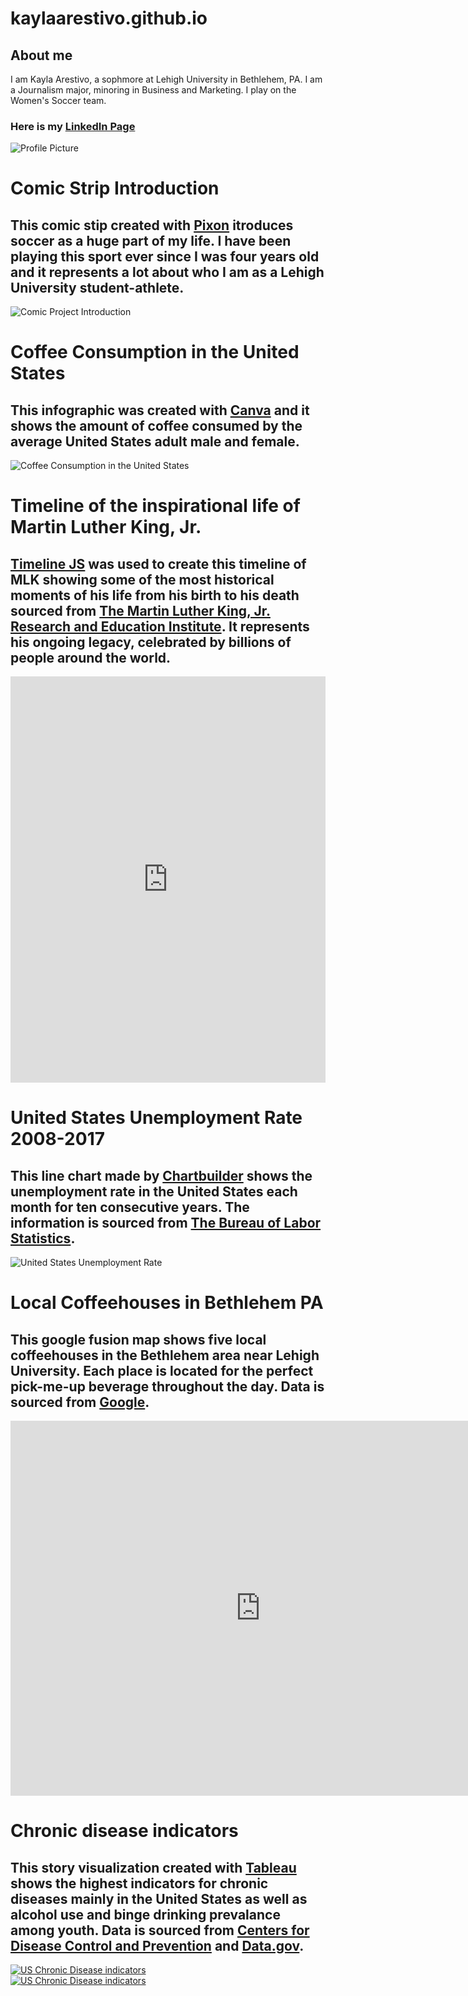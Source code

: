 # kaylaarestivo.github.io
## About me
I am Kayla Arestivo, a sophmore at Lehigh University in Bethlehem, PA. I am a Journalism major, minoring in Business and Marketing. I play on the Women's Soccer team.
### Here is my [LinkedIn Page](https://www.linkedin.com/in/kayla-arestivo-00967b153/)
![Profile Picture](https://github.com/kaylaarestivo/kaylaarestivo.github.io/blob/master/IMG_6128.jpg?raw=true)

# Comic Strip Introduction
## This comic stip created with [Pixon](https://www.pixton.com) itroduces soccer as a huge part of my life. I have been playing this sport ever since I was four years old and it represents a lot about who I am as a Lehigh University student-athlete. 
![Comic Project Introduction](https://github.com/kaylaarestivo/kaylaarestivo.github.io/blob/master/Comic.png?raw=true) 

# Coffee Consumption in the United States
## This infographic was created with [Canva](https://www.canva.com) and it shows the amount of coffee consumed by the average United States adult male and female.
![Coffee Consumption in the United States](https://github.com/kaylaarestivo/kaylaarestivo.github.io/blob/master/Coffee%20Consumption%20in%20the%20United%20States-2.png?raw=true)

# Timeline of the inspirational life of Martin Luther King, Jr.
## [Timeline JS](https://timeline.knightlab.com/index.html#make) was used to create this timeline of MLK showing some of the most historical moments of his life from his birth to his death sourced from [The Martin Luther King, Jr. Research and Education Institute](https://kinginstitute.stanford.edu/king-resources/major-king-events-chronology-1929-1968). It represents his ongoing legacy, celebrated by billions of people around the world.
<iframe src='https://cdn.knightlab.com/libs/timeline3/latest/embed/index.html?source=16AsHuSOBobXirLLheTq8iTKA6zow8xx5zuPRt7mTFpE&font=Default&lang=en&initial_zoom=2&height=650' width='100%' height='650' webkitallowfullscreen mozallowfullscreen allowfullscreen frameborder='0'></iframe>

# United States Unemployment Rate 2008-2017
## This line chart made by [Chartbuilder](https://quartz.github.io/Chartbuilder/) shows the unemployment rate in the United States each month for ten consecutive years. The information is sourced from [The Bureau of Labor Statistics](https://data.bls.gov/timeseries/LNS14000000). 
![United States Unemployment Rate](https://github.com/kaylaarestivo/kaylaarestivo.github.io/blob/master/United_States_Unemployment_Rate_2008-2017.png?raw=true)

# Local Coffeehouses in Bethlehem PA
## This google fusion map shows five local coffeehouses in the Bethlehem area near Lehigh University. Each place is located for the perfect pick-me-up beverage throughout the day. Data is sourced from [Google](https://www.google.com).
<iframe width="800" height="600" scrolling="no" frameborder="no" src="https://fusiontables.google.com/embedviz?q=select+col0+from+17PcRu_T2hfdCa4o6nBWDs_0SoUqIcnYj86JaeWO1&amp;viz=MAP&amp;h=false&amp;lat=40.63231392053197&amp;lng=-75.37394283791502&amp;t=1&amp;z=13&amp;l=col0&amp;y=2&amp;tmplt=2&amp;hml=ONE_COL_LAT_LNG"></iframe>

# Chronic disease indicators
## This story visualization created with [Tableau](https://www.tableau.com) shows the highest indicators for chronic diseases mainly in the United States as well as alcohol use and binge drinking prevalance among youth. Data is sourced from [Centers for Disease Control and Prevention](https://www.cdc.gov/mmwr/pdf/rr/rr6401.pdf) and [Data.gov](https://catalog.data.gov/dataset/u-s-chronic-disease-indicators-cdi-e50c9).
<div class='tableauPlaceholder' id='viz1520718946934' style='position: relative'><noscript><a href='#'><img alt='US Chronic Disease indicators ' src='https:&#47;&#47;public.tableau.com&#47;static&#47;images&#47;US&#47;USChronicDiseaseIndicators_1&#47;USChronicDiseaseindicators&#47;1_rss.png' style='border: none' /></a></noscript><object class='tableauViz'  style='display:none;'><param name='host_url' value='https%3A%2F%2Fpublic.tableau.com%2F' /> <param name='embed_code_version' value='3' /> <param name='site_root' value='' /><param name='name' value='USChronicDiseaseIndicators_1&#47;USChronicDiseaseindicators' /><param name='tabs' value='no' /><param name='toolbar' value='yes' /><param name='static_image' value='https:&#47;&#47;public.tableau.com&#47;static&#47;images&#47;US&#47;USChronicDiseaseIndicators_1&#47;USChronicDiseaseindicators&#47;1.png' /> <param name='animate_transition' value='yes' /><param name='display_static_image' value='yes' /><param name='display_spinner' value='yes' /><param name='display_overlay' value='yes' /><param name='display_count' value='yes' /><param name='filter' value='publish=yes' /></object></div><script type='text/javascript'>var divElement = document.getElementById('viz1520718946934');var vizElement = divElement.getElementsByTagName('object')[0];                    vizElement.style.width='916px';vizElement.style.height='891px';var scriptElement = document.createElement('script');                    scriptElement.src = 'https://public.tableau.com/javascripts/api/viz_v1.js';vizElement.parentNode.insertBefore(scriptElement, vizElement);</script>

<div class='tableauPlaceholder' id='viz1520719088385' style='position: relative'><noscript><a href='#'><img alt='US Chronic Disease indicators ' src='https:&#47;&#47;public.tableau.com&#47;static&#47;images&#47;US&#47;USChronicDiseaseIndicators_1&#47;USChronicDiseaseindicators&#47;1_rss.png' style='border: none' /></a></noscript><object class='tableauViz'  style='display:none;'><param name='host_url' value='https%3A%2F%2Fpublic.tableau.com%2F' /> <param name='embed_code_version' value='3' /> <param name='site_root' value='' /><param name='name' value='USChronicDiseaseIndicators_1&#47;USChronicDiseaseindicators' /><param name='tabs' value='no' /><param name='toolbar' value='yes' /><param name='static_image' value='https:&#47;&#47;public.tableau.com&#47;static&#47;images&#47;US&#47;USChronicDiseaseIndicators_1&#47;USChronicDiseaseindicators&#47;1.png' /> <param name='animate_transition' value='yes' /><param name='display_static_image' value='yes' /><param name='display_spinner' value='yes' /><param name='display_overlay' value='yes' /><param name='display_count' value='yes' /><param name='filter' value='publish=yes' /></object></div> <script type='text/javascript'>var divElement = document.getElementById('viz1520719088385');var vizElement = divElement.getElementsByTagName('object')[0];                    vizElement.style.width='816px';vizElement.style.height='891px';var scriptElement = document.createElement('script');                    scriptElement.src = 'https://public.tableau.com/javascripts/api/viz_v1.js';vizElement.parentNode.insertBefore(scriptElement, vizElement);</script>
